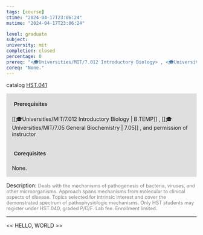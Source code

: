 ```yaml
---
tags: [course]
ctime: "2024-04-17T23:06:24"
mstime: "2024-04-17T23:06:24"

level: graduate
subject: 
university: mit
completion: closed
percentage: 0
prereq: "<🎓Universities/MIT/7.012 Introductory Biology> , <🎓Universities/MIT/7.05 General Biochemistry> , and permission of instructor"
coreq: "None."
---
```


catalog [HST.041](http://student.mit.edu/catalog/mHSTa.html#HST.041)

<span style="display: block; padding: 15px; background-color: rgb(100, 100, 100, 0.2);"><font id="m_prereq3984_0" style="display: block; font-family: Arial, sans-serif; font-weight: bold; padding: 5px">Prerequisites</font><br><span id="prereq3984_0">[[🎓Universities/MIT/7.012 Introductory Biology | B.TEMP]] , [[🎓Universities/MIT/7.05 General Biochemistry | 7.05]] , and permission of instructor</span></span>
<span style="display: block; padding: 15px; background-color: rgb(100, 100, 100, 0.2);"><font id="m_coreq3984_0" style="display: block; font-family: Arial, sans-serif; font-weight: bold; padding: 5px">Corequisites</font><br><span id="coreq3984_0">None.</span></span>

<font style="">Description:</font>
<font style="color: grey; font-size: 0.8rem;">Deals with the mechanisms of pathogenesis of bacteria, viruses, and other microorganisms. Approach spans mechanisms from molecular to clinical aspects of disease. Topics selected for intrinsic interest and cover the demonstrated spectrum of pathophysiologic mechanisms. Only HST students may register under HST.040, graded P/D/F. Lab fee. Enrollment limited.</font>



---

<< HELLO, WORLD >>
